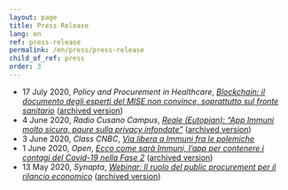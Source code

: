 ```yaml
---
layout: page
title: Press Release
lang: en
ref: press-release
permalink: /en/press/press-release
child_of_ref: press
order: 3
---
```


* 17 July 2020, *Policy and Procurement in Healthcare*, [*Blockchain: il documento degli esperti del MISE non convince, soprattutto sul fronte sanitario*](https://web.archive.org/web/*/https://www.pphc.it/blockchain-il-documento-degli-esperti-del-mise-non-convince-soprattutto-sul-fronte-sanitario/) ([archived version](http://web.archive.org/web/20200717175155/https://www.pphc.it/blockchain-il-documento-degli-esperti-del-mise-non-convince-soprattutto-sul-fronte-sanitario/))
* 4 June 2020, *Radio Cusano Campus*, [*Reale (Eutopian): “App Immuni molto sicura, paure sulla privacy infondate”*](https://www.tag24.it/257090-reale-eutopian-app-immuni-sicura-paure-sulla-privacy-infondate/) ([archived version](http://web.archive.org/web/*/https://www.tag24.it/257090-reale-eutopian-app-immuni-sicura-paure-sulla-privacy-infondate/))
* 3 June 2020, *Class CNBC*, [*Via libera a Immuni fra le polemiche*](https://youtu.be/pPQURzro7uM)
* 1 June 2020, *Open*, [*Ecco come sarà Immuni, l’app per contenere i contagi del Covid-19 nella Fase 2*](https://www.open.online/2020/06/01/ecco-come-sara-immuni-app-per-contenere-i-contagi-del-coronavirus-nella-fase-2/) ([archived version](https://web.archive.org/web/*/https://www.open.online/2020/06/01/ecco-come-sara-immuni-app-per-contenere-i-contagi-del-coronavirus-nella-fase-2/))
* 13 May 2020, *Synapta*, [*Webinar: Il ruolo del public procurement per il rilancio economico*](https://contrattipubblici.org/blog/2020/05/13/webinar-il-ruolo-del-public-procurement-per-il-rilancio-economico/) ([archived version](http://web.archive.org/web/*/https://contrattipubblici.org/blog/2020/05/13/webinar-il-ruolo-del-public-procurement-per-il-rilancio-economico))
